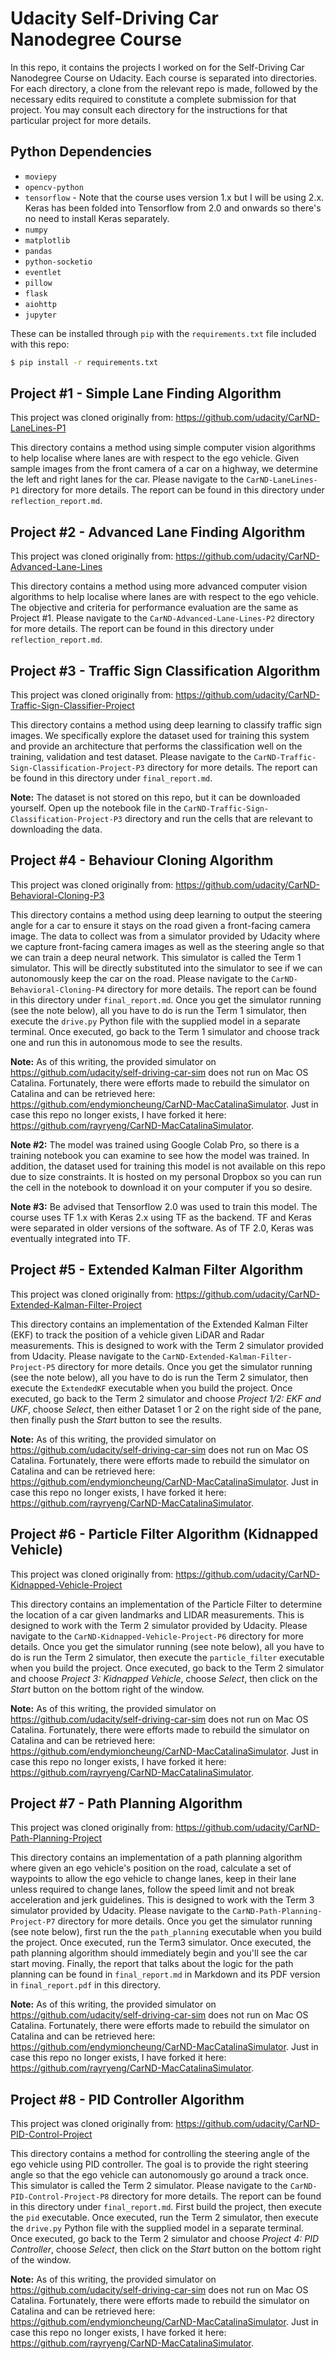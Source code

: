 # Udacity Self-Driving Car Nanodegree Course

In this repo, it contains the projects I worked on for the Self-Driving Car Nanodegree Course on Udacity.  Each course is separated into directories.  For each directory, a clone from the relevant repo is made, followed by the necessary edits required to constitute a complete submission for that project.  You may consult each directory for the instructions for that particular project for more details.

## Python Dependencies
* `moviepy`
* `opencv-python`
* `tensorflow` - Note that the course uses version 1.x but I will be using 2.x.  Keras has been folded into Tensorflow from 2.0 and onwards so there's no need to install Keras separately.
* `numpy`
* `matplotlib`
* `pandas`
* `python-socketio`
* `eventlet`
* `pillow`
* `flask`
* `aiohttp`
* `jupyter`

These can be installed through `pip` with the `requirements.txt` file included with this repo:

```sh
$ pip install -r requirements.txt
```

## Project #1 - Simple Lane Finding Algorithm

This project was cloned originally from: https://github.com/udacity/CarND-LaneLines-P1

This directory contains a method using simple computer vision algorithms to help localise where lanes are with respect to the ego vehicle.  Given sample images from the front camera of a car on a highway, we determine the left and right lanes for the car.  Please navigate to the `CarND-LaneLines-P1` directory for more details.  The report can be found in this directory under `reflection_report.md`.

## Project #2 - Advanced Lane Finding Algorithm

This project was cloned originally from: https://github.com/udacity/CarND-Advanced-Lane-Lines

This directory contains a method using more advanced computer vision algorithms to help localise where lanes are with respect to the ego vehicle.  The objective and criteria for performance evaluation are the same as Project #1.  Please navigate to the `CarND-Advanced-Lane-Lines-P2` directory for more details.  The report can be found in this directory under `reflection_report.md`.

## Project #3 - Traffic Sign Classification Algorithm

This project was cloned originally from: https://github.com/udacity/CarND-Traffic-Sign-Classifier-Project

This directory contains a method using deep learning to classify traffic sign images.  We specifically explore the dataset used for training this system and provide an architecture that performs the classification well on the training, validation and test dataset.  Please navigate to the `CarND-Traffic-Sign-Classification-Project-P3` directory for more details.  The report can be found in this directory under `final_report.md`.

**Note:**  The dataset is not stored on this repo, but it can be downloaded yourself.  Open up the notebook file in the  `CarND-Traffic-Sign-Classification-Project-P3` directory and run the cells that are relevant to downloading the data.

## Project #4 - Behaviour Cloning Algorithm

This project was cloned originally from: https://github.com/udacity/CarND-Behavioral-Cloning-P3

This directory contains a method using deep learning to output the steering angle for a car to ensure it stays on the road given a front-facing camera image.  The data to collect was from a simulator provided by Udacity where we capture front-facing camera images as well as the steering angle so that we can train a deep neural network.  This simulator is called the Term 1 simulator.  This will be directly substituted into the simulator to see if we can autonomously keep the car on the road.  Please navigate to the `CarND-Behavioral-Cloning-P4` directory for more details.  The report can be found in this directory under `final_report.md`.  Once you get the simulator running (see the note below), all you have to do is run the Term 1 simulator, then execute the `drive.py` Python file with the supplied model in a separate terminal.  Once executed, go back to the Term 1 simulator and choose track one and run this in autonomous mode to see the results.

**Note:** As of this writing, the provided simulator on https://github.com/udacity/self-driving-car-sim does not run on Mac OS Catalina.  Fortunately, there were efforts made to rebuild the simulator on Catalina and can be retrieved here: https://github.com/endymioncheung/CarND-MacCatalinaSimulator.  Just in case this repo no longer exists, I have forked it here: https://github.com/rayryeng/CarND-MacCatalinaSimulator.

**Note #2:** The model was trained using Google Colab Pro, so there is a training notebook you can examine to see how the model was trained.  In addition, the dataset used for training this model is not available on this repo due to size constraints.  It is hosted on my personal Dropbox so you can run the cell in the notebook to download it on your computer if you so desire.

**Note #3:** Be advised that Tensorflow 2.0 was used to train this model.  The course uses TF 1.x with Keras 2.x using TF as the backend.  TF and Keras were separated in older versions of the software.  As of TF 2.0, Keras was eventually integrated into TF.

## Project #5 - Extended Kalman Filter Algorithm

This project was cloned originally from: https://github.com/udacity/CarND-Extended-Kalman-Filter-Project

This directory contains an implementation of the Extended Kalman Filter (EKF) to track the position of a vehicle given LiDAR and Radar measurements.  This is designed to work with the Term 2 simulator provided from Udacity.  Please navigate to the `CarND-Extended-Kalman-Filter-Project-P5` directory for more details.  Once you get the simulator running (see the note below), all you have to do is run the Term 2 simulator, then execute the `ExtendedKF` executable when you build the project.   Once executed, go back to the Term 2 simulator and choose *Project 1/2: EKF and UKF*, choose *Select*, then either Dataset 1 or 2 on the right side of the pane, then finally push the *Start* button to see the results.

**Note:** As of this writing, the provided simulator on https://github.com/udacity/self-driving-car-sim does not run on Mac OS Catalina.  Fortunately, there were efforts made to rebuild the simulator on Catalina and can be retrieved here: https://github.com/endymioncheung/CarND-MacCatalinaSimulator.  Just in case this repo no longer exists, I have forked it here: https://github.com/rayryeng/CarND-MacCatalinaSimulator.

## Project #6 - Particle Filter Algorithm (Kidnapped Vehicle)

This project was cloned originally from: https://github.com/udacity/CarND-Kidnapped-Vehicle-Project

This directory contains an implementation of the Particle Filter to determine the location of a car given landmarks and LIDAR measurements.  This is designed to work with the Term 2 simulator provided by Udacity.  Please navigate to the `CarND-Kidnapped-Vehicle-Project-P6` directory for more details.  Once you get the simulator running (see note below), all you have to do is run the Term 2 simulator, then execute the `particle_filter` executable when you build the project.  Once executed, go back to the Term 2 simulator and choose *Project 3: Kidnapped Vehicle*, choose *Select*, then click on the *Start* button on the bottom right of the window.

**Note:** As of this writing, the provided simulator on https://github.com/udacity/self-driving-car-sim does not run on Mac OS Catalina.  Fortunately, there were efforts made to rebuild the simulator on Catalina and can be retrieved here: https://github.com/endymioncheung/CarND-MacCatalinaSimulator.  Just in case this repo no longer exists, I have forked it here: https://github.com/rayryeng/CarND-MacCatalinaSimulator.

## Project #7 - Path Planning Algorithm

This project was cloned originally from: https://github.com/udacity/CarND-Path-Planning-Project

This directory contains an implementation of a path planning algorithm where given an ego vehicle's position on the road, calculate a set of waypoints to allow the ego vehicle to change lanes, keep in their lane unless required to change lanes, follow the speed limit and not break acceleration and jerk guidelines.  This is designed to work with the Term 3 simulator provided by Udacity.  Please navigate to the `CarND-Path-Planning-Project-P7` directory for more details.  Once you get the simulator running (see note below), first run the the `path_planning` executable when you build the project.  Once executed, run the Term3 simulator.  Once executed, the path planning algorithm should immediately begin and you'll see the car start moving.  Finally, the report that talks about the logic for the path planning can be found in `final_report.md` in Markdown and its PDF version in `final_report.pdf` in this directory.

**Note:** As of this writing, the provided simulator on https://github.com/udacity/self-driving-car-sim does not run on Mac OS Catalina.  Fortunately, there were efforts made to rebuild the simulator on Catalina and can be retrieved here: https://github.com/endymioncheung/CarND-MacCatalinaSimulator.  Just in case this repo no longer exists, I have forked it here: https://github.com/rayryeng/CarND-MacCatalinaSimulator.

## Project #8 - PID Controller Algorithm

This project was cloned originally from: https://github.com/udacity/CarND-PID-Control-Project

This directory contains a method for controlling the steering angle of the ego vehicle using PID controller.  The goal is to provide the right steering angle so that the ego vehicle can autonomously go around a track once.  This simulator is called the Term 2 simulator.  Please navigate to the `CarND-PID-Control-Project-P8` directory for more details.  The report can be found in this directory under `final_report.md`.  First build the project, then execute the `pid` executable.  Once executed, run the Term 2 simulator, then execute the `drive.py` Python file with the supplied model in a separate terminal.  Once executed, go back to the Term 2 simulator and choose *Project 4: PID Controller*, choose *Select*, then click on the *Start* button on the bottom right of the window.


**Note:** As of this writing, the provided simulator on https://github.com/udacity/self-driving-car-sim does not run on Mac OS Catalina.  Fortunately, there were efforts made to rebuild the simulator on Catalina and can be retrieved here: https://github.com/endymioncheung/CarND-MacCatalinaSimulator.  Just in case this repo no longer exists, I have forked it here: https://github.com/rayryeng/CarND-MacCatalinaSimulator.

